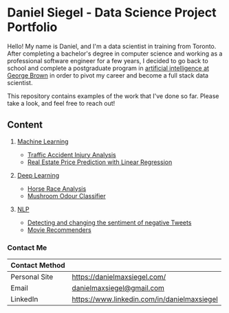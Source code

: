 # Daniel Siegel - Data Science Project Portfolio
Hello! My name is Daniel, and I'm a data scientist in training from Toronto. After completing a bachelor's degree in computer science and working as a professional software engineer for a few years, I decided to go back to school and complete a postgraduate program in [artificial intelligence at George Brown](https://www.georgebrown.ca/programs/applied-ai-solutions-development-program-t431) in order to pivot my career and become a full stack data scientist.

This repository contains examples of the work that I've done so far. Please take a look, and feel free to reach out!

## Content

1. [Machine Learning](https://github.com/danielmaxsiegel/Data-Science/tree/main/machine_learning)
    - [Traffic Accident Injury Analysis](https://github.com/AI-at-GBC/ksi_analysis)
    - [Real Estate Price Prediction with Linear Regression](https://github.com/danielmaxsiegel/data-science/tree/main/machine_learning/real_estate_price_prediction_linear_regression.ipynb)

2. [Deep Learning](https://github.com/danielmaxsiegel/Data-Science/tree/main/deep_learning)
    - [Horse Race Analysis](https://github.com/AI-at-GBC/Woodbine-Racetrack)
    - [Mushroom Odour Classifier](https://github.com/danielmaxsiegel/data-science/tree/main/deep_learning/mushrooms.ipynb)

3. [NLP](https://github.com/danielmaxsiegel/Data-Science/tree/main/nlp)
    - [Detecting and changing the sentiment of negative Tweets](https://github.com/AI-at-GBC/tweet-analysis)
    - [Movie Recommenders](https://github.com/danielmaxsiegel/data-science/tree/main/nlp/movie_recommenders.ipynb)


### Contact Me

| Contact Method |  |
| --- | --- |
| Personal Site | https://danielmaxsiegel.com/ |
| Email | danielmaxsiegel@gmail.com |
| LinkedIn | https://www.linkedin.com/in/danielmaxsiegel |
